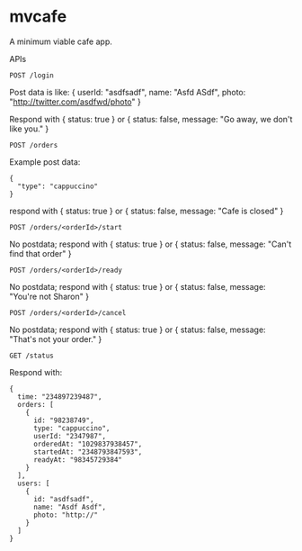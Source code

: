 mvcafe
======

A minimum viable cafe app.

APIs

    POST /login

Post data is like: 
    {
      userId: "asdfsadf",
      name: "Asfd ASdf",
      photo: "http://twitter.com/asdfwd/photo"
    }

Respond with { status: true } or { status: false, message: "Go away, we don't like you." }


    POST /orders

Example post data:

    { 
      "type": "cappuccino"
    }

respond with { status: true } or { status: false, message: "Cafe is closed" }

    POST /orders/<orderId>/start

No postdata; respond with { status: true } or { status: false, message: "Can't find that order" }

    POST /orders/<orderId>/ready

No postdata; respond with { status: true } or { status: false, message: "You're not Sharon" }

    POST /orders/<orderId>/cancel
    
No postdata; respond with { status: true } or { status: false, message: "That's not your order." }


    GET /status

Respond with:

    {
      time: "234897239487",
      orders: [
        {
          id: "98238749",
          type: "cappuccino",
          userId: "2347987",
          orderedAt: "1029837938457",
          startedAt: "2348793847593",
          readyAt: "98345729384"
        }
      ],
      users: [
        {
          id: "asdfsadf",
          name: "Asdf Asdf",
          photo: "http://"
        }
      ]
    }
